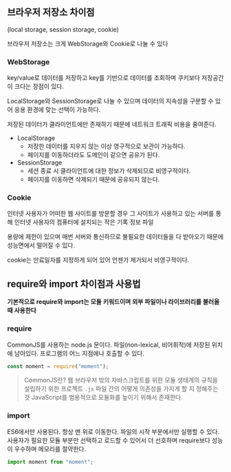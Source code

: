## 브라우저 저장소 차이점

(local storage, session storage, cookie)

브라우저 저장소는 크게 WebStorage와 Cookie로 나눌 수 있다

### WebStorage

key/value로 데이터를 저장하고 key를 기반으로 데이터를 조회하며 쿠키보다 저장공간이 크다는 장점이 있다.

LocalStorage와 SessionStorage로 나눌 수 있으며 데이터의 지속성을 구분할 수 있어 응용 환경에 맞는 선택이 가능하다.

저장된 데이터가 클라이언트에만 존재하기 때문에 네트워크 트래픽 비용을 줄여준다.

-   LocalStorage
    -   저장한 데이터를 지우지 않는 이상 영구적으로 보관이 가능하다.
    -   페이지를 이동하더라도 도메인이 같으면 공유가 된다.
-   SessionStorage
    -   세션 종료 시 클라이언트에 대한 정보가 삭제되므로 비영구적이다.
    -   페이지를 이동하면 삭제되기 때문에 공유되지 않는다.

### Cookie

인터넷 사용자가 어떠한 웹 사이트를 방문할 경우 그 사이트가 사용하고 있는 서버를 통해 인터넷 사용자의 컴퓨터에 설치되는 작은 기록 정보 파일

용량에 제한이 있으며 매번 서버와 통신하므로 불필요한 데이터들을 다 받아오기 때문에 성능면에서 떨어질 수 있다.

cookie는 만료일자를 지정하게 되어 있어 언젠가 제거되서 비영구적이다.

## require와 import 차이점과 사용법

**기본적으로 require와 import는 모듈 키워드이며 외부 파일이나 라이브러리를 불러올 때 사용한다**

### require

CommonJS를 사용하는 node.js 문이다.
파일(non-lexical, 비어휘적)에 저장된 위치에 남아있다.
프로그램의 어느 지점에나 호출할 수 있다.

```jsx
const moment = require("moment");
```

> CommonJS란?
> 웹 브라우저 밖의 자바스크립트를 위한 모듈 생태계의 규칙을 설립하기 위한 프로젝트
> `.js` 파일 간의 어떻게 의존성을 가지게 할 지 정해주는 것
> JavaScript를 범용적으로 모듈화를 높이기 위해서 존재한다.

### import

ES6에서만 사용된다.
항상 맨 위로 이동한다.
파일의 시작 부분에서만 실행할 수 있다.
사용자가 필요한 모듈 부분만 선택하고 로드할 수 있어서 더 선호하며 require보다 성능이 우수하며 메모리를 절약한다.

```jsx
import moment from "moment";
```
